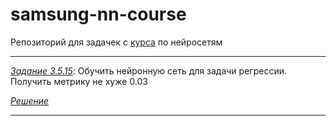 # samsung-nn-course

Репозиторий для задачек с [курса](https://stepik.org/course/50352) по нейросетям

---------------------------------------------

[_Задание 3.5.15_](https://stepik.org/lesson/236236/step/15?unit=208641): Обучить нейронную сеть для задачи регрессии. Получить метрику не хуже 0.03

[_Решение_](ex3.5.15.py)

---------------------------------------------
